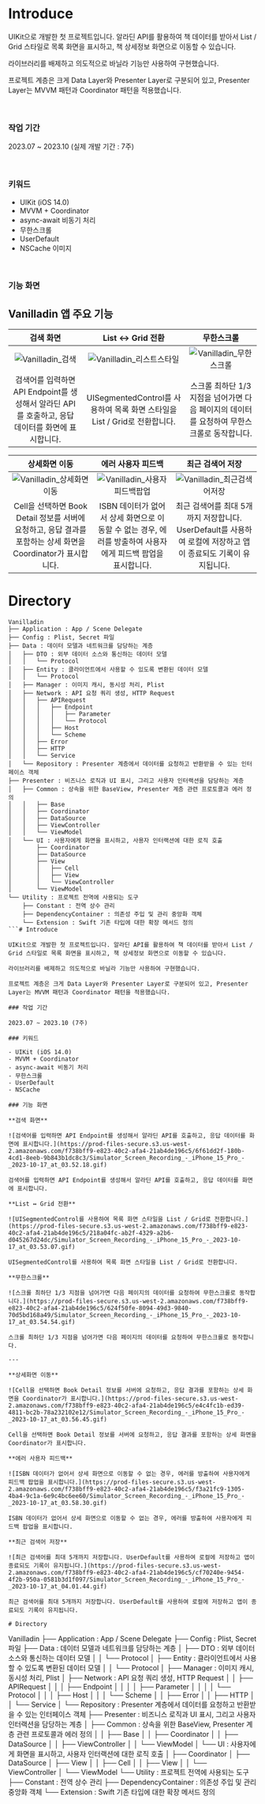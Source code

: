 # Introduce

UIKit으로 개발한 첫 프로젝트입니다. 알라딘 API를 활용하여 책 데이터를 받아서 List / Grid 스타일로 목록 화면을 표시하고, 책 상세정보 화면으로 이동할 수 있습니다.

라이브러리를 배제하고 의도적으로 바닐라 기능만 사용하여 구현했습니다.

프로젝트 계층은 크게 Data Layer와 Presenter Layer로 구분되어 있고, Presenter Layer는 MVVM 패턴과 Coordinator 패턴을 적용했습니다.

<br>

### 작업 기간

2023.07 ~ 2023.10 (실제 개발 기간 : 7주)

<br>

### 키워드

- UIKit (iOS 14.0)
- MVVM + Coordinator
- async-await 비동기 처리
- 무한스크롤
- UserDefault
- NSCache 이미지

<br>

### 기능 화면

## Vanilladin 앱 주요 기능

| **검색 화면** | **List ↔ Grid 전환** | **무한스크롤** |
|:----------------:|:-------------------------:|:----------------:|
| ![Vanilladin_검색](https://github.com/wontaeyoung/Vanilladin/assets/45925685/c8334f34-7362-4ac7-ad84-bd882f6fb01f) | ![Vanilladin_리스트스타일](https://github.com/wontaeyoung/Vanilladin/assets/45925685/83eae6ba-75f2-4a80-8086-07be0ed43857) | ![Vanilladin_무한스크롤](https://github.com/wontaeyoung/Vanilladin/assets/45925685/9db3f057-6707-4d4f-8b5b-3cfab0223244) |
| 검색어를 입력하면 API Endpoint를 생성해서 알라딘 API를 호출하고, 응답 데이터를 화면에 표시합니다. | UISegmentedControl를 사용하여 목록 화면 스타일을 List / Grid로 전환합니다. | 스크롤 최하단 1/3 지점을 넘어가면 다음 페이지의 데이터를 요청하여 무한스크롤로 동작합니다. |

| **상세화면 이동** | **에러 사용자 피드백** | **최근 검색어 저장** |
|:----------------:|:-------------------------:|:----------------:|
| ![Vanilladin_상세화면이동](https://github.com/wontaeyoung/Vanilladin/assets/45925685/304764b4-b15e-4205-ad67-3df334b0e1c0) | ![Vanilladin_사용자피드백팝업](https://github.com/wontaeyoung/Vanilladin/assets/45925685/9e95036d-6404-4a39-b506-ae8f41d09fe7) | ![Vanilladin_최근검색어저장](https://github.com/wontaeyoung/Vanilladin/assets/45925685/0735666b-3b7a-467d-a988-2f713f28846f) |
| Cell을 선택하면 Book Detail 정보를 서버에 요청하고, 응답 결과를 포함하는 상세 화면을 Coordinator가 표시합니다. | ISBN 데이터가 없어서 상세 화면으로 이동할 수 없는 경우, 에러를 방출하여 사용자에게 피드백 팝업을 표시합니다. | 최근 검색어를 최대 5개까지 저장합니다. UserDefault를 사용하여 로컬에 저장하고 앱이 종료되도 기록이 유지됩니다. |



# Directory

```
Vanilladin
├── Application : App / Scene Delegate
├── Config : Plist, Secret 파일
├── Data : 데이터 모델과 네트워크를 담당하는 계층
│   ├── DTO : 외부 데이터 소스와 통신하는 데이터 모델
│   │   └── Protocol
│   ├── Entity : 클라이언트에서 사용할 수 있도록 변환된 데이터 모델
│   │   └── Protocol
│   ├── Manager : 이미지 캐시, 동시성 처리, Plist
│   ├── Network : API 요청 쿼리 생성, HTTP Request
│   │   ├── APIRequest
│   │   │   ├── Endpoint
│   │   │   │   ├── Parameter
│   │   │   │   └── Protocol
│   │   │   ├── Host
│   │   │   └── Scheme
│   │   ├── Error
│   │   ├── HTTP
│   │   └── Service
│   └── Repository : Presenter 계층에서 데이터를 요청하고 반환받을 수 있는 인터페이스 객체
├── Presenter : 비즈니스 로직과 UI 표시, 그리고 사용자 인터랙션을 담당하는 계층
│   ├── Common : 상속을 위한 BaseView, Presenter 계층 관련 프로토콜과 에러 정의
│   │   ├── Base
│   │   ├── Coordinator
│   │   ├── DataSource
│   │   ├── ViewController
│   │   └── ViewModel
│   └── UI : 사용자에게 화면을 표시하고, 사용자 인터랙션에 대한 로직 호출
│       ├── Coordinator
│       ├── DataSource
│       ├── View
│       │   ├── Cell
│       │   ├── View
│       │   └── ViewController
│       └── ViewModel
└── Utility : 프로젝트 전역에 사용되는 도구
    ├── Constant : 전역 상수 관리
    ├── DependencyContainer : 의존성 주입 및 관리 중앙화 객체
    └── Extension : Swift 기존 타입에 대한 확장 메서드 정의
```# Introduce

UIKit으로 개발한 첫 프로젝트입니다. 알라딘 API를 활용하여 책 데이터를 받아서 List / Grid 스타일로 목록 화면을 표시하고, 책 상세정보 화면으로 이동할 수 있습니다.

라이브러리를 배제하고 의도적으로 바닐라 기능만 사용하여 구현했습니다.

프로젝트 계층은 크게 Data Layer와 Presenter Layer로 구분되어 있고, Presenter Layer는 MVVM 패턴과 Coordinator 패턴을 적용했습니다.

### 작업 기간

2023.07 ~ 2023.10 (7주)

### 키워드

- UIKit (iOS 14.0)
- MVVM + Coordinator
- async-await 비동기 처리
- 무한스크롤
- UserDefault
- NSCache

### 기능 화면

**검색 화면**

![검색어를 입력하면 API Endpoint를 생성해서 알라딘 API를 호출하고, 응답 데이터를 화면에 표시합니다.](https://prod-files-secure.s3.us-west-2.amazonaws.com/f738bff9-e823-40c2-afa4-21ab4de196c5/6f61dd2f-180b-4cd1-8eeb-9b843b1dc8c3/Simulator_Screen_Recording_-_iPhone_15_Pro_-_2023-10-17_at_03.52.18.gif)

검색어를 입력하면 API Endpoint를 생성해서 알라딘 API를 호출하고, 응답 데이터를 화면에 표시합니다.

**List ↔ Grid 전환**

![UISegmentedControl를 사용하여 목록 화면 스타일을 List / Grid로 전환합니다.](https://prod-files-secure.s3.us-west-2.amazonaws.com/f738bff9-e823-40c2-afa4-21ab4de196c5/218a04fc-ab2f-4329-a2b6-d045267d24dc/Simulator_Screen_Recording_-_iPhone_15_Pro_-_2023-10-17_at_03.53.07.gif)

UISegmentedControl를 사용하여 목록 화면 스타일을 List / Grid로 전환합니다.

**무한스크롤**

![스크롤 최하단 1/3 지점을 넘어가면 다음 페이지의 데이터를 요청하여 무한스크롤로 동작합니다.](https://prod-files-secure.s3.us-west-2.amazonaws.com/f738bff9-e823-40c2-afa4-21ab4de196c5/624f50fe-8094-49d3-9840-70d5bd168a49/Simulator_Screen_Recording_-_iPhone_15_Pro_-_2023-10-17_at_03.54.54.gif)

스크롤 최하단 1/3 지점을 넘어가면 다음 페이지의 데이터를 요청하여 무한스크롤로 동작합니다.

---

**상세화면 이동**

![Cell을 선택하면 Book Detail 정보를 서버에 요청하고, 응답 결과를 포함하는 상세 화면을 Coordinator가 표시합니다.](https://prod-files-secure.s3.us-west-2.amazonaws.com/f738bff9-e823-40c2-afa4-21ab4de196c5/e4c4fc1b-ed39-4811-bc2b-78a232102e12/Simulator_Screen_Recording_-_iPhone_15_Pro_-_2023-10-17_at_03.56.45.gif)

Cell을 선택하면 Book Detail 정보를 서버에 요청하고, 응답 결과를 포함하는 상세 화면을 Coordinator가 표시합니다.

**에러 사용자 피드백**

![ISBN 데이터가 없어서 상세 화면으로 이동할 수 없는 경우, 에러를 방출하여 사용자에게 피드백 팝업을 표시합니다.](https://prod-files-secure.s3.us-west-2.amazonaws.com/f738bff9-e823-40c2-afa4-21ab4de196c5/f3a21fc9-1305-4ba4-9c1a-6e9c4bc6ee60/Simulator_Screen_Recording_-_iPhone_15_Pro_-_2023-10-17_at_03.58.30.gif)

ISBN 데이터가 없어서 상세 화면으로 이동할 수 없는 경우, 에러를 방출하여 사용자에게 피드백 팝업을 표시합니다.

**최근 검색어 저장**

![최근 검색어를 최대 5개까지 저장합니다. UserDefault를 사용하여 로컬에 저장하고 앱이 종료되도 기록이 유지됩니다.](https://prod-files-secure.s3.us-west-2.amazonaws.com/f738bff9-e823-40c2-afa4-21ab4de196c5/cf70240e-9454-4f2b-950a-0581b3d1f097/Simulator_Screen_Recording_-_iPhone_15_Pro_-_2023-10-17_at_04.01.44.gif)

최근 검색어를 최대 5개까지 저장합니다. UserDefault를 사용하여 로컬에 저장하고 앱이 종료되도 기록이 유지됩니다.

# Directory

```
Vanilladin
├── Application : App / Scene Delegate
├── Config : Plist, Secret 파일
├── Data : 데이터 모델과 네트워크를 담당하는 계층
│   ├── DTO : 외부 데이터 소스와 통신하는 데이터 모델
│   │   └── Protocol
│   ├── Entity : 클라이언트에서 사용할 수 있도록 변환된 데이터 모델
│   │   └── Protocol
│   ├── Manager : 이미지 캐시, 동시성 처리, Plist
│   ├── Network : API 요청 쿼리 생성, HTTP Request
│   │   ├── APIRequest
│   │   │   ├── Endpoint
│   │   │   │   ├── Parameter
│   │   │   │   └── Protocol
│   │   │   ├── Host
│   │   │   └── Scheme
│   │   ├── Error
│   │   ├── HTTP
│   │   └── Service
│   └── Repository : Presenter 계층에서 데이터를 요청하고 반환받을 수 있는 인터페이스 객체
├── Presenter : 비즈니스 로직과 UI 표시, 그리고 사용자 인터랙션을 담당하는 계층
│   ├── Common : 상속을 위한 BaseView, Presenter 계층 관련 프로토콜과 에러 정의
│   │   ├── Base
│   │   ├── Coordinator
│   │   ├── DataSource
│   │   ├── ViewController
│   │   └── ViewModel
│   └── UI : 사용자에게 화면을 표시하고, 사용자 인터랙션에 대한 로직 호출
│       ├── Coordinator
│       ├── DataSource
│       ├── View
│       │   ├── Cell
│       │   ├── View
│       │   └── ViewController
│       └── ViewModel
└── Utility : 프로젝트 전역에 사용되는 도구
    ├── Constant : 전역 상수 관리
    ├── DependencyContainer : 의존성 주입 및 관리 중앙화 객체
    └── Extension : Swift 기존 타입에 대한 확장 메서드 정의
```
